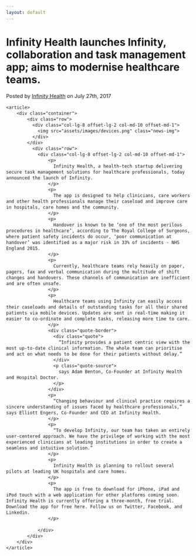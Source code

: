 ```yaml
---
layout: default
---
```

<div class="container-fluid news-header">
    <!-- Page Header -->
            <div class="row">
                <div class="col-lg-8 offset-lg-2 col-md-10 offset-md-1">
                    <div class="post-heading">
                        <h1>Infinity Health launches Infinity, collaboration and task management app; aims to modernise healthcare teams.</h1>
                        <span class="meta">Posted by <a href="/about">Infinity Health</a> on July 27th, 2017</span>
                    </div>
                </div>
            </div>
    </div>

<div class="container-fluid">
    <!-- Post Content -->

    <article>
        <div class="container">
            <div class="row">
              <div class="col-lg-8 offset-lg-2 col-md-10 offset-md-1">
                <img src="assets/images/devices.png" class="news-img">
              </div>
            </div>
              <div class="row">
                <div class="col-lg-8 offset-lg-2 col-md-10 offset-md-1">
                    <p>
                      Infinity Health, a health-tech startup delivering secure task management solutions for healthcare professionals, today announced the launch of Infinity.
                    </p>
                    <p>
                      The app is designed to help clinicians, care workers and other health professionals manage their caseload and improve care in hospitals, care homes and the community.
                    </p>
                    <p>
                      Handover is known to be ‘one of the most perilous procedures in healthcare’, according to The Royal College of Surgeons, where patient safety incidents do occur, ‘poor communication at handover’ was identified as a major risk in 33% of incidents - NHS England 2015.
                    </p>                    
                    <p>
                      Currently, healthcare teams rely heavily on paper, pagers, fax and verbal communication during the multitude of shift changes and handovers. These channels of communication are inefficient and are often unsafe.
                    </p>
                    <p>
                      Healthcare teams using Infinity can easily access their caseloads and details of outstanding tasks for all their shared patients via mobile devices. Updates are sent in real-time making it easier to co-ordinate and complete tasks, releasing more time to care.
                    </p>
                    <div class="quote-border">
                      <div class="quote">
                        “Infinity provides a patient centric view with the most up-to-date clinical information. The whole team can prioritise and act on what needs to be done for their patients without delay.”
                      </div>
                      <p class="quote-source">
                        says Adam Benton, Co-Founder at Infinity Health and Hospital Doctor.
                      </p>
                    </div>
                    <p>
                      “Changing behaviour and clinical practice requires a sincere understanding of issues faced by healthcare professionals,” says Elliott Engers, Co-Founder and CEO at Infinity Health.
                    </p>
                    <p>
                      “To develop Infinity, our team has taken an entirely user-centered approach. We have the privilege of working with the most experienced clinicians at leading institutions in order to create a seamless and intuitive solution.”
                    </p>
                    <p>
                      Infinity Health is planning to rollout several pilots at leading UK hospitals and care homes.
                    </p>
                    <p>
                      The app is free to download for iPhone, iPad and iPod touch with a web application for other platforms coming soon. Infinity Health is currently offering a three-month, free trial. Download the app for free here. Follow us on Twitter, Facebook, and Linkedin.
                    </p>

                </div>
            </div>
        </div>
    </article>


</div>
